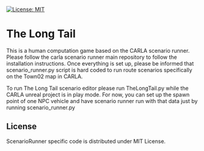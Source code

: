 [![License: MIT](https://img.shields.io/badge/License-MIT-yellow.svg)](https://opensource.org/licenses/MIT)

# The Long Tail
This is a human computation game based on the CARLA scenario runner. Please follow the carla scenario runner main repository to follow the installation instructions. Once everything is set up, please be informed that scenario_runner.py script is hard coded to run route scenarios specifically on the Town02 map in CARLA. 

To run The Long Tail scenario editor please run TheLongTail.py while the CARLA unreal project is in play mode. For now, you can set up the spawn point of one NPC vehicle and have scenario runner run with that data just by running scenario_runner.py 

License
-------

ScenarioRunner specific code is distributed under MIT License.

